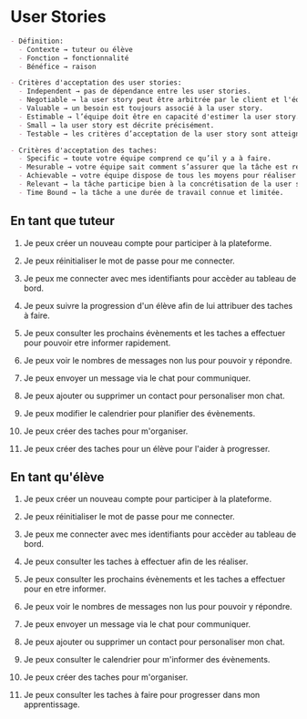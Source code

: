 # User Stories

```markdown
- Définition:
  - Contexte → tuteur ou élève
  - Fonction → fonctionnalité
  - Bénéfice → raison

- Critères d'acceptation des user stories:
  - Independent → pas de dépendance entre les user stories.
  - Negotiable → la user story peut être arbitrée par le client et l'équipe.
  - Valuable → un besoin est toujours associé à la user story.
  - Estimable → l’équipe doit être en capacité d'estimer la user story.
  - Small → la user story est décrite précisément.
  - Testable → les critères d’acceptation de la user story sont atteignables.

- Critères d'acceptation des taches:
  - Specific → toute votre équipe comprend ce qu’il y a à faire.
  - Mesurable → votre équipe sait comment s’assurer que la tâche est réalisée.
  - Achievable → votre équipe dispose de tous les moyens pour réaliser la tâche.
  - Relevant → la tâche participe bien à la concrétisation de la user story.
  - Time Bound → la tâche a une durée de travail connue et limitée.
```

## En tant que tuteur

1. Je peux créer un nouveau compte pour participer à la plateforme.

2. Je peux réinitialiser le mot de passe pour me connecter.

3. Je peux me connecter avec mes identifiants pour accèder au tableau de bord.

4. Je peux suivre la progression d'un élève afin de lui attribuer des
taches à faire.

5. Je peux consulter les prochains évènements et les taches a effectuer pour
pouvoir etre informer rapidement.

6. Je peux voir le nombres de messages non lus pour pouvoir y répondre.

7. Je peux envoyer un message via le chat pour communiquer.

8. Je peux ajouter ou supprimer un contact pour personaliser mon chat.

9. Je peux modifier le calendrier pour planifier des évènements.

10. Je peux créer des taches pour m'organiser.

11. Je peux créer des taches pour un élève pour l'aider à progresser.

## En tant qu'élève

1. Je peux créer un nouveau compte pour participer à la plateforme.

2. Je peux réinitialiser le mot de passe pour me connecter.

3. Je peux me connecter avec mes identifiants pour accèder au tableau de bord.

4. Je peux consulter les taches à effectuer afin de les réaliser.

5. Je peux consulter les prochains évènements et les taches a effectuer pour en
etre informer.

6. Je peux voir le nombres de messages non lus pour pouvoir y répondre.

7. Je peux envoyer un message via le chat pour communiquer.

8. Je peux ajouter ou supprimer un contact pour personaliser mon chat.

9. Je peux consulter le calendrier pour m'informer des évènements.

10. Je peux créer des taches pour m'organiser.

11. Je peux consulter les taches à faire pour progresser dans mon apprentissage.

